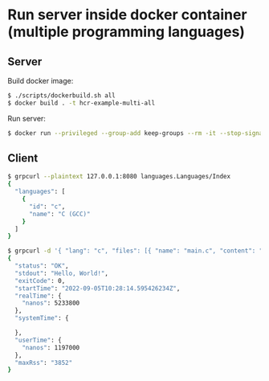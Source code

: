 # Run server inside docker container (multiple programming languages)


## Server

Build docker image:

```sh
$ ./scripts/dockerbuild.sh all
$ docker build . -t hcr-example-multi-all
```

Run server:

```sh
$ docker run --privileged --group-add keep-groups --rm -it --stop-signal SIGINT -p 8080:8080 hcr-example-run-server-inside-docker-container
```


## Client

```sh
$ grpcurl --plaintext 127.0.0.1:8080 languages.Languages/Index
{
  "languages": [
    {
      "id": "c",
      "name": "C (GCC)"
    }
  ]
}

$ grpcurl -d '{ "lang": "c", "files": [{ "name": "main.c", "content": "#include <stdio.h>\nint main() { printf(\"Hello, World!\"); return 0; }" }] }' --plaintext 127.0.0.1:8080 runs.Runs/Create
{
  "status": "OK",
  "stdout": "Hello, World!",
  "exitCode": 0,
  "startTime": "2022-09-05T10:28:14.595426234Z",
  "realTime": {
    "nanos": 5233800
  },
  "systemTime": {

  },
  "userTime": {
    "nanos": 1197000
  },
  "maxRss": "3852"
}
```
